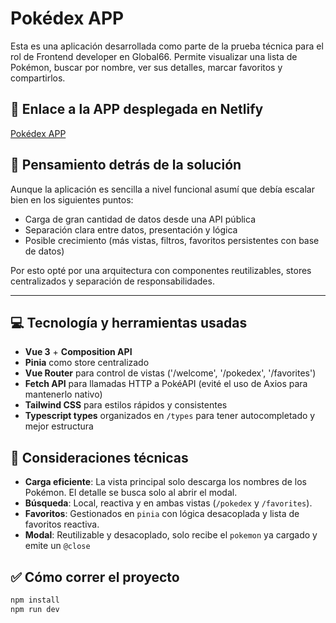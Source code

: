 # Pokédex APP

Esta es una aplicación desarrollada como parte de la prueba técnica para el rol de Frontend developer en Global66.
Permite visualizar una lista de Pokémon, buscar por nombre, ver sus detalles, marcar favoritos y compartirlos.

## 🔗 Enlace a la APP desplegada en Netlify

[Pokédex APP](https://app-pokedex-vue.netlify.app/)

## :brain: Pensamiento detrás de la solución

Aunque la aplicación es sencilla a nivel funcional asumí que debía escalar bien en los siguientes puntos:

- Carga de gran cantidad de datos desde una API pública
- Separación clara entre datos, presentación y lógica
- Posible crecimiento (más vistas, filtros, favoritos persistentes con base de datos)

Por esto opté por una arquitectura con componentes reutilizables, stores centralizados y separación de responsabilidades.

---

## :computer: Tecnología y herramientas usadas

- **Vue 3** + **Composition API**
- **Pinia** como store centralizado
- **Vue Router** para control de vistas ('/welcome', '/pokedex', '/favorites')
- **Fetch API** para llamadas HTTP a PokéAPI (evité el uso de Axios para mantenerlo nativo)
- **Tailwind CSS** para estilos rápidos y consistentes
- **Typescript types** organizados en `/types` para tener autocompletado y mejor estructura

## :mag_right: Consideraciones técnicas

- **Carga eficiente**: La vista principal solo descarga los nombres de los Pokémon. El detalle se busca solo al abrir el modal.
- **Búsqueda**: Local, reactiva y en ambas vistas (`/pokedex` y `/favorites`).
- **Favoritos**: Gestionados en `pinia` con lógica desacoplada y lista de favoritos reactiva.
- **Modal**: Reutilizable y desacoplado, solo recibe el `pokemon` ya cargado y emite un `@close`

## :white_check_mark: Cómo correr el proyecto

```bash
npm install
npm run dev
